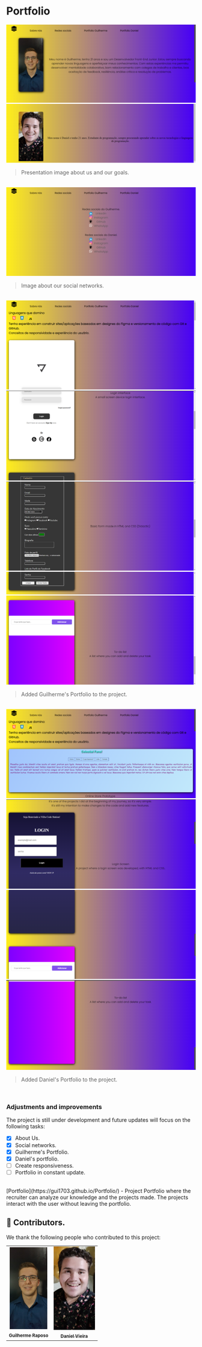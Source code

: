 # Portfolio


<img src="./assets/Print-one.png" alt="Photo Portfolio">
<img src="./assets/Print two.png" alt="Photo Portfolio">

> Presentation image about us and our goals.

<br>

<img src="./assets/Print-three.png" alt="Photo Social Networks">

> Image about our social networks.

<br>

<img src="./assets/Print four.png"  alt="Guilherme-s Portfolio Photo">
<img src="./assets/Print five.png"  alt="Guilherme's Portfolio Photo">
<img src="./assets/Print six.png"   alt="Guilherme's Portfolio Photo">
<img src="./assets/Print seven.png" alt="Guilherme's Portfolio Photo">
<img src="./assets/Print eight.png" alt="Guilherme's Portfolio Photo">

> Added Guilherme's Portfolio to the project.

<br>

<img src="./assets/Print nine.png" alt="Daniel's Portfolio Photo">
<img src="./assets/Print ten.png" alt="Daniel's Portfolio Photo">
<img src="./assets/Print eleven.png" alt="Daniel's Portfolio Photo">
<img src="./assets/Print twelve.png" alt="Daniel's Portfolio Photo">

> Added Daniel's Portfolio to the project.

<br>

### Adjustments and improvements

The project is still under development and future updates will focus on the following tasks:

- [x] About Us.
- [x] Social networks.
- [x] Guilherme's Portfolio.
- [x] Daniel's portfolio.
- [ ] Create responsiveness.
- [ ] Portfolio in constant update.
<br>
[Portfolio](https://gui1703.github.io/Portfolio/) - Project Portfolio where the recruiter can analyze our knowledge and the projects made. The projects interact with the user without leaving the portfolio.

## 🤝 Contributors.

We thank the following people who contributed to this project:

<table>
  <tr>
    <td align="center">
      <a href="#">
        <img src="./assets/foto-guilherme.jpeg" width="100px;" alt="Guilherme Raposo's photo on GitHub"/><br>
        <sub>
          <b>Guilherme Raposo</b>
        </sub>
      </a>
    </td>
    <td align="center">
      <a href="#">
        <img src="./assets/foto-daniel.jpeg" width="110px;" alt="Photo by Daniel Vieira on GitHub"/><br>
        <sub>
          <b>Daniel Vieira</b>
        </sub>
      </a>
    </td>
  </tr>
</table>